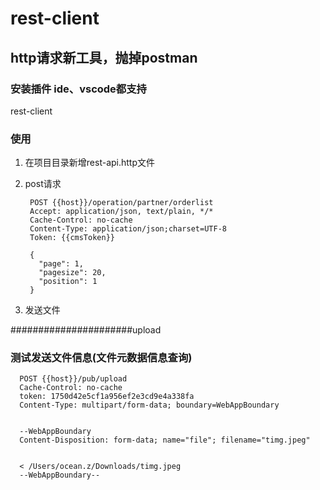 # rest-client
## http请求新工具，抛掉postman

### 安装插件 ide、vscode都支持
rest-client

### 使用
1. 在项目目录新增rest-api.http文件
2. post请求


        POST {{host}}/operation/partner/orderlist
        Accept: application/json, text/plain, */*
        Cache-Control: no-cache
        Content-Type: application/json;charset=UTF-8
        Token: {{cmsToken}}

        {
          "page": 1,
          "pagesize": 20,
          "position": 1
        }

3. 发送文件

######################upload
### 测试发送文件信息(文件元数据信息查询)
      POST {{host}}/pub/upload
      Cache-Control: no-cache
      token: 1750d42e5cf1a956ef2e3cd9e4a338fa
      Content-Type: multipart/form-data; boundary=WebAppBoundary


      --WebAppBoundary
      Content-Disposition: form-data; name="file"; filename="timg.jpeg"


      < /Users/ocean.z/Downloads/timg.jpeg
      --WebAppBoundary--

